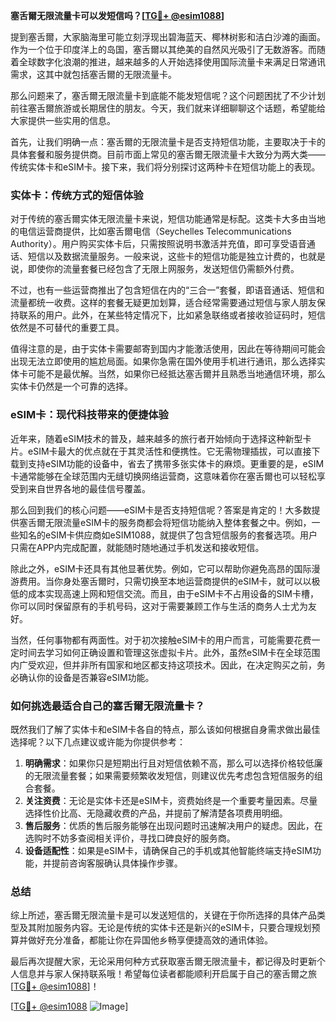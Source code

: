 **塞舌爾无限流量卡可以发短信吗？[[TG💪+ @esim1088](https://t.me/s/esim1088)]**

提到塞舌爾，大家脑海里可能立刻浮现出碧海蓝天、椰林树影和洁白沙滩的画面。作为一个位于印度洋上的岛国，塞舌爾以其绝美的自然风光吸引了无数游客。而随着全球数字化浪潮的推进，越来越多的人开始选择使用国际流量卡来满足日常通讯需求，这其中就包括塞舌爾的无限流量卡。

那么问题来了，塞舌爾无限流量卡到底能不能发短信呢？这个问题困扰了不少计划前往塞舌爾旅游或长期居住的朋友。今天，我们就来详细聊聊这个话题，希望能给大家提供一些实用的信息。

首先，让我们明确一点：塞舌爾的无限流量卡是否支持短信功能，主要取决于卡的具体套餐和服务提供商。目前市面上常见的塞舌爾无限流量卡大致分为两大类——传统实体卡和eSIM卡。接下来，我们将分别探讨这两种卡在短信功能上的表现。

### 实体卡：传统方式的短信体验

对于传统的塞舌爾实体无限流量卡来说，短信功能通常是标配。这类卡大多由当地的电信运营商提供，比如塞舌爾电信（Seychelles Telecommunications Authority）。用户购买实体卡后，只需按照说明书激活并充值，即可享受语音通话、短信以及数据流量服务。一般来说，这些卡的短信功能是独立计费的，也就是说，即使你的流量套餐已经包含了无限上网服务，发送短信仍需额外付费。

不过，也有一些运营商推出了包含短信在内的“三合一”套餐，即语音通话、短信和流量都统一收费。这样的套餐无疑更加划算，适合经常需要通过短信与家人朋友保持联系的用户。此外，在某些特定情况下，比如紧急联络或者接收验证码时，短信依然是不可替代的重要工具。

值得注意的是，由于实体卡需要邮寄到国内才能激活使用，因此在等待期间可能会出现无法立即使用的尴尬局面。如果你急需在国外使用手机进行通讯，那么选择实体卡可能不是最优解。当然，如果你已经抵达塞舌爾并且熟悉当地通信环境，那么实体卡仍然是一个可靠的选择。

### eSIM卡：现代科技带来的便捷体验

近年来，随着eSIM技术的普及，越来越多的旅行者开始倾向于选择这种新型卡片。eSIM卡最大的优点就在于其灵活性和便携性。它无需物理插拔，可以直接下载到支持eSIM功能的设备中，省去了携带多张实体卡的麻烦。更重要的是，eSIM卡通常能够在全球范围内无缝切换网络运营商，这意味着你在塞舌爾也可以轻松享受到来自世界各地的最佳信号覆盖。

那么回到我们的核心问题——eSIM卡是否支持短信呢？答案是肯定的！大多数提供塞舌爾无限流量eSIM卡的服务商都会将短信功能纳入整体套餐之中。例如，一些知名的eSIM卡供应商如eSIM1088，就提供了包含短信服务的套餐选项。用户只需在APP内完成配置，就能随时随地通过手机发送和接收短信。

除此之外，eSIM卡还具有其他显著优势。例如，它可以帮助你避免高昂的国际漫游费用。当你身处塞舌爾时，只需切换至本地运营商提供的eSIM卡，就可以以极低的成本实现高速上网和短信交流。而且，由于eSIM卡不占用设备的SIM卡槽，你可以同时保留原有的手机号码，这对于需要兼顾工作与生活的商务人士尤为友好。

当然，任何事物都有两面性。对于初次接触eSIM卡的用户而言，可能需要花费一定时间去学习如何正确设置和管理这张虚拟卡片。此外，虽然eSIM卡在全球范围内广受欢迎，但并非所有国家和地区都支持这项技术。因此，在决定购买之前，务必确认你的设备是否兼容eSIM功能。

### 如何挑选最适合自己的塞舌爾无限流量卡？

既然我们了解了实体卡和eSIM卡各自的特点，那么该如何根据自身需求做出最佳选择呢？以下几点建议或许能为你提供参考：

1. **明确需求**：如果你只是短期出行且对短信依赖不高，那么可以选择价格较低廉的无限流量套餐；如果需要频繁收发短信，则建议优先考虑包含短信服务的组合套餐。
2. **关注资费**：无论是实体卡还是eSIM卡，资费始终是一个重要考量因素。尽量选择性价比高、无隐藏收费的产品，并提前了解清楚各项费用明细。
3. **售后服务**：优质的售后服务能够在出现问题时迅速解决用户的疑虑。因此，在选购时不妨多查阅相关评价，寻找口碑良好的服务商。
4. **设备适配性**：如果是eSIM卡，请确保自己的手机或其他智能终端支持eSIM功能，并提前咨询客服确认具体操作步骤。

### 总结

综上所述，塞舌爾无限流量卡是可以发送短信的，关键在于你所选择的具体产品类型及其附加服务内容。无论是传统的实体卡还是新兴的eSIM卡，只要合理规划预算并做好充分准备，都能让你在异国他乡畅享便捷高效的通讯体验。

最后再次提醒大家，无论采用何种方式获取塞舌爾无限流量卡，都记得及时更新个人信息并与家人保持联系哦！希望每位读者都能顺利开启属于自己的塞舌爾之旅[[TG💪+ @esim1088](https://t.me/s/esim1088)]！

[[TG💪+ @esim1088](https://t.me/s/esim1088) ![Image](https://i.postimg.cc/4NQfJmqS/Snipaste-2025-05-13-00-14-12.png)]
